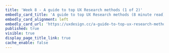 ```yaml
---
title: 'Week 8 - A guide to top UX Research methods (1 of 2)'
embedly_card_title: 'A guide to top UX Research methods (8 minute read)'
embedly_card_alignment: left
embedly_card_url: 'https://uxdesign.cc/a-guide-to-top-ux-research-methods-1adef6d46efe'
published: true
visible: true
display_page_title_link: true
cache_enable: false
---
```

